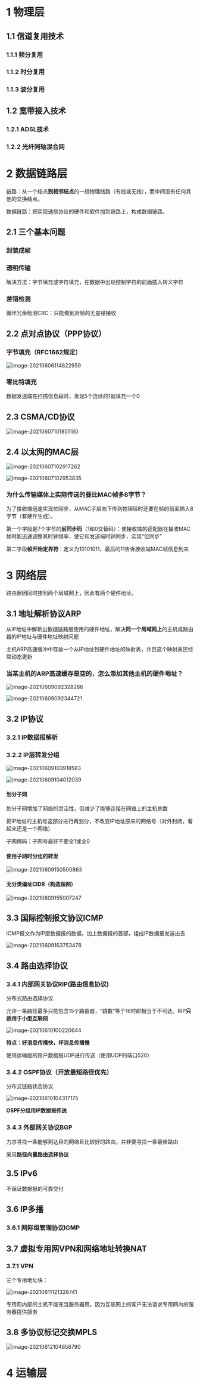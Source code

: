 # 1 物理层

## 1.1 信道复用技术

### 1.1.1 频分复用

### 1.1.2 时分复用

### 1.1.3 波分复用

## 1.2 宽带接入技术

### 1.2.1 ADSL技术

### 1.2.2 光纤同轴混合网

# 2 数据链路层

链路：从一个结点**到相邻结点**的一段物理线路（有线或无线），而中间没有任何其他的交换结点。

数据链路：把实现通信协议的硬件和软件加到链路上，构成数据链路。

## 2.1 三个基本问题

### 封装成帧

### 透明传输

解决方法：字节填充或字符填充，在数据中出现控制字符的前面插入转义字符

### 差错检测

循环冗余检测CRC：只能做到对帧的无差错接收



## 2.2 点对点协议（PPP协议）

### 字节填充（RFC1662规定）

![image-20210606114822959](C:\Users\55215\AppData\Roaming\Typora\typora-user-images\image-20210606114822959.png)



### 零比特填充

数据发送端在扫描信息段时，发现5个连续的1就填充一个0

## 2.3 CSMA/CD协议

![image-20210607101851180](C:\Users\55215\AppData\Roaming\Typora\typora-user-images\image-20210607101851180.png)

## 2.4 以太网的MAC层

![image-20210607102917262](C:\Users\55215\AppData\Roaming\Typora\typora-user-images\image-20210607102917262.png)

![image-20210607102953835](C:\Users\55215\AppData\Roaming\Typora\typora-user-images\image-20210607102953835.png)

### 为什么传输媒体上实际传送的要比MAC帧多8字节？

为了接收端迅速实现位同步，从MAC子层向下传到物理层时还要在帧的前面插入8字节（有硬件生成）。

第一个字段是7个字节的**前同步码**（1和0交替码）：使接收端的适配器在接收MAC帧时能迅速调整其时钟频率，使它和发送端时钟同步，实现“位同步”

第二字段**帧开始定界符**：定义为10101011，最后的11告诉接收端MAC帧信息到来

# 3 网络层

路由器因同时接到两个局域网上，因此有两个硬件地址。

## 3.1 地址解析协议ARP

从IP地址中解析出数据链路层使用的硬件地址，解决**同一个局域网上**的主机或路由器的IP地址与硬件地址映射问题

主机ARP高速缓冲中存放一个从IP地址到硬件地址的映射表，并且这个映射表还经常动态更新

### 当某主机的ARP高速缓存是空的，怎么添加其他主机的硬件地址？

![image-20210609092328266](C:\Users\55215\AppData\Roaming\Typora\typora-user-images\image-20210609092328266.png)

![image-20210609092344721](C:\Users\55215\AppData\Roaming\Typora\typora-user-images\image-20210609092344721.png)

## 3.2 IP协议

### 3.2.1 IP数据报解析



### 3.2.2 IP层转发分组

![image-20210609103918583](C:\Users\55215\AppData\Roaming\Typora\typora-user-images\image-20210609103918583.png)

![image-20210609104012039](C:\Users\55215\AppData\Roaming\Typora\typora-user-images\image-20210609104012039.png)

#### 划分子网

划分子网增加了网络的灵活性，但减少了能够连接在网络上的主机总数

把IP地址的主机号这部分进行再划分，不改变IP地址原来的网络号（对外封闭，看起来还是一个网络）

子网掩码：子网号最好不要全1或全0

#### 使用子网时分组的转发

![image-20210609150500863](C:\Users\55215\AppData\Roaming\Typora\typora-user-images\image-20210609150500863.png)

#### 无分类编址CIDR（构造超网）

![image-20210609155007247](C:\Users\55215\AppData\Roaming\Typora\typora-user-images\image-20210609155007247.png)

## 3.3 国际控制报文协议ICMP

ICMP报文作为IP层数据报的数据，加上数据报的首部，组成IP数据报发送出去

![image-20210609163753478](C:\Users\55215\AppData\Roaming\Typora\typora-user-images\image-20210609163753478.png)



## 3.4 路由选择协议

### 3.4.1 内部网关协议RIP(路由信息协议)

分布式路由选择协议

允许一条路径最多只能包含15个路由器，“跳数”等于16时即相当于不可达。RIP**只适用于小型互联网**

![image-20210610100220644](C:\Users\55215\AppData\Roaming\Typora\typora-user-images\image-20210610100220644.png)

**特点：好消息传播快，坏消息传播慢**

使用运输层的用户数据报UDP进行传送（使用UDP的端口520）

### 3.4.2 OSPF协议（开放最短路径优先）

分布式链路状态协议

![image-20210610104317175](C:\Users\55215\AppData\Roaming\Typora\typora-user-images\image-20210610104317175.png)

**OSPF分组用IP数据报传送**

### 3.4.3 外部网关协议BGP

力求寻找一条能够到达目的网络且比较好的路由，并非要寻找一条最佳路由

采用**路径向量路由选择协议**

## 3.5 IPv6

不保证数据报的可靠交付

## 3.6 IP多播

### 3.6.1 网际组管理协议IGMP

## 3.7 虚拟专用网VPN和网络地址转换NAT

### 3.7.1 VPN

三个专用地址块：

![image-20210611121328741](C:\Users\55215\AppData\Roaming\Typora\typora-user-images\image-20210611121328741.png)

专用网内部的主机不能充当服务器用，因为互联网上的客户无法请求专用网内的服务器提供服务

## 3.8 多协议标记交换MPLS

![image-20210612104858790](C:\Users\55215\AppData\Roaming\Typora\typora-user-images\image-20210612104858790.png)

# 4 运输层
